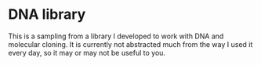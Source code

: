 # DNA library

This is a sampling from a library I developed to work with DNA and molecular cloning. It is currently not abstracted much from the way I used it every day, so it may or may not be useful to you.
